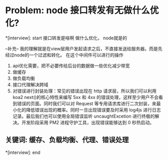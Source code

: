 # Problem: node 接口转发有无做什么优化? 

*[interview]: start
接口转发是啥啊
做什么优化，
node就是的

–补充–
我的理解就是在view层用户发起请求之后，不直接发送给服务器。而是先经过node的一个过滤和转化。
在这个中间件可以进行的操作
1. api优化需要，把不必要传给后台的数据做一些优化减少带宽
2. 做缓存
3. 做负载均衡
4. 接口代理解决跨域
5. 对错误进行封装处理：常见的错误出现在 http 请求层，所以我们可以利用 koa2 next()的核心特性来编写 5xx 和 4xx 的错误处理，这样至少用户不会看到错误的页面。同时我们可以对 Request 等专用请求库进行二次封装，来最小化的降低错误出现的概率。同时一旦出现错误要及时采用 log4js 进行日志记录。最后我们也可以使用全局错误监听 uncaughtExcetion 进行终极的解决。开发阶段采用 PM2 进程守护工具，出现错误能够达到 0 秒热启动。

## 关键词: 缓存、负载均衡、代理、错误处理
*[interview]: end
